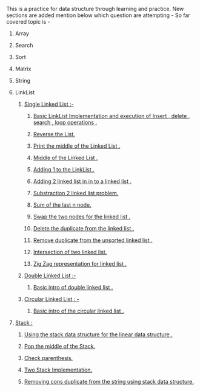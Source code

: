 This is a practice for data structure through learning and practice. 
New sections are added mention below which question are attempting - 
So far covered topic is - 

 1. Array

 2. Search

 3. Sort

 4. Matrix

 5. String

 6. LinkList
    
    
    1. [Single Linked List :-](./linklist/Single_Linked_List)


         1. [Basic LinkList Implementation and execution of Insert , delete , search , loop operations .](./linklist/Single_Linked_List/singleList1.py)
      
         2. [Reverse the List.](./linklist/Single_Linked_List/singleList1.py)

         3. [Print the middle of the Linked List .](./linklist/Single_Linked_List/singleList1.py)

         4. [Middle of the Linked List .](./linklist/Single_Linked_List/singleList1.py)
      
         5. [Adding 1 to the LinkList .](./linklist/Single_Linked_List/add1toList1.py)

         6. [Adding 2 linked list in in to a linked list .](./linklist/Single_Linked_List/add2Numberlist1.py)

         7. [Substraction 2 linked list problem.](./linklist/Single_Linked_List/sub2List1.py)

         8. [Sum of the last n node.](./linklist/Single_Linked_List/lastNsum1.py)

         9. [Swap the two nodes for the linked list .](./linklist/Single_Linked_List/pairWiseSwap1.py)

         10. [Delete the duplicate from the linked list .](./linklist/Single_Linked_List/removeDuplicate1.py) 

         11. [Remove duplicate from the unsorted linked list .](./linklist/Single_Linked_List/removeDuplicateUnsorted1.py)

         12. [Intersection of two linked list.](./linklist/Single_Linked_List/linkedListIntersection1.py)

         13. [Zig Zag representation for linked list .](./linklist/Single_Linked_List/zigZaglist1.py)

    2. [Double Linked List :-](./linklist/Double_Linked_List)

         1. [Basic intro of double linked list .](./linklist//Double_Linked_List/)

    3. [Circular Linked List : -](./linklist/circular_linked_list)
        
         1. [Basic intro of the circular linked list .](./linklist/circular_linked_list/)

 7. [Stack :](./stack)

    1. [Using the stack data structure for the linear data structure .](./stack/stack1.py)

    2. [Pop the middle of the Stack.](./stack/middleStack1.py)

    3. [Check parenthesis.](./stack/checkParenthesis1.py)

    4. [Two Stack Implementation.](./stack/twoStack1.py)

    5. [Removing cons duplicate from the string using stack data structure.](./stack/removeConDup1.py)

    

    
            

      

      


      

